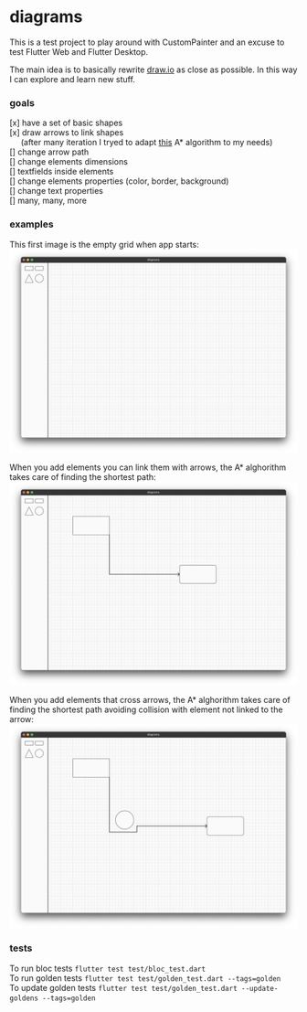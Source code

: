 # diagrams

This is a test project to play around with CustomPainter and an excuse to test Flutter Web and Flutter Desktop.

The main idea is to basically rewrite [draw.io](draw.io) as close as possible.
In this way I can explore and learn new stuff.

### goals

[x] have a set of basic shapes <br />
[x] draw arrows to link shapes <br />
&nbsp;&nbsp;&nbsp;&nbsp;&nbsp;(after many iteration I tryed to adapt [this](https://github.com/RafaelBarbosatec/a_star) A* algorithm to my needs) <br />
[] change arrow path <br />
[] change elements dimensions <br />
[] textfields inside elements <br />
[] change elements properties (color, border, background) <br />
[] change text properties <br />
[] many, many, more


### examples

This first image is the empty grid when app starts: <br />
<img src="readme_images/1.png" alt="drawing" width="600"/>

When you add elements you can link them with arrows, the A* alghorithm takes care of finding the shortest path: <br />
<img src="readme_images/2.png" alt="drawing" width="600"/>

When you add elements that cross arrows, the A* alghorithm takes care of finding the shortest path avoiding collision with element not linked to the arrow: <br />
<img src="readme_images/3.png" alt="drawing" width="600"/>


### tests

To run bloc tests `flutter test test/bloc_test.dart` <br />
To run golden tests `flutter test test/golden_test.dart --tags=golden` <br />
To update golden tests `flutter test test/golden_test.dart --update-goldens --tags=golden`